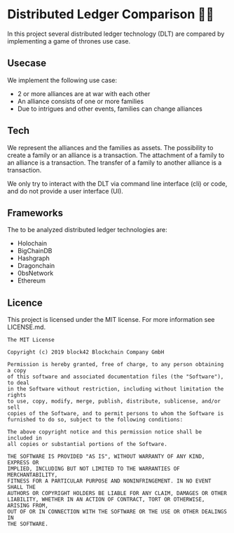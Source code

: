 # Distributed Ledger Comparison 🍎🍐

In this project several distributed ledger technology (DLT) are compared by implementing a game of thrones use case.

## Usecase

We implement the following use case:
* 2 or more alliances are at war with each other
* An alliance consists of one or more families
* Due to intrigues and other events, families can change alliances

## Tech

We represent the alliances and the families as assets.
The possibility to create a family or an alliance is a transaction.
The attachment of a family to an alliance is a transaction.
The transfer of a family to another alliance is a transaction.

We only try to interact with the DLT via command line interface (cli) or code, and do not provide a user interface (UI).

## Frameworks

The to be analyzed distributed ledger technologies are:

* Holochain
* BigChainDB
* Hashgraph
* Dragonchain
* 0bsNetwork
* Ethereum

## Licence

This project is licensed under the MIT license. For more information see LICENSE.md.

```
The MIT License

Copyright (c) 2019 block42 Blockchain Company GmbH

Permission is hereby granted, free of charge, to any person obtaining a copy
of this software and associated documentation files (the "Software"), to deal
in the Software without restriction, including without limitation the rights
to use, copy, modify, merge, publish, distribute, sublicense, and/or sell
copies of the Software, and to permit persons to whom the Software is
furnished to do so, subject to the following conditions:

The above copyright notice and this permission notice shall be included in
all copies or substantial portions of the Software.

THE SOFTWARE IS PROVIDED "AS IS", WITHOUT WARRANTY OF ANY KIND, EXPRESS OR
IMPLIED, INCLUDING BUT NOT LIMITED TO THE WARRANTIES OF MERCHANTABILITY,
FITNESS FOR A PARTICULAR PURPOSE AND NONINFRINGEMENT. IN NO EVENT SHALL THE
AUTHORS OR COPYRIGHT HOLDERS BE LIABLE FOR ANY CLAIM, DAMAGES OR OTHER
LIABILITY, WHETHER IN AN ACTION OF CONTRACT, TORT OR OTHERWISE, ARISING FROM,
OUT OF OR IN CONNECTION WITH THE SOFTWARE OR THE USE OR OTHER DEALINGS IN
THE SOFTWARE.
```
